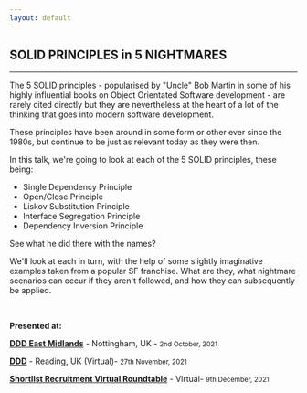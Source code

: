 ```yaml
---
layout: default
---
```


<div class="pagepanel down_arrow white">
  <div class="center">
    <h2>SOLID PRINCIPLES in 5 NIGHTMARES</h2>
    <hr/>
<p>The 5 SOLID principles - popularised by "Uncle" Bob Martin in some of his highly influential books on Object Orientated Software development - are rarely cited directly but they are nevertheless at the heart of a lot of the thinking that goes into modern software development.</p>

<p>These principles have been around in some form or other ever since the 1980s, but continue to be just as relevant today as they were then.</p>

<p>In this talk, we're going to look at each of the 5 SOLID principles, these being:</p>

<ul>
<li>Single Dependency Principle</li>
<li>Open/Close Principle</li>
<li>Liskov Substitution Principle</li>
<li>Interface Segregation Principle</li>
<li>Dependency Inversion Principle</li>
</ul>

<p>See what he did there with the names?</p>

<p>We'll look at each in turn, with the help of some slightly imaginative examples taken from a popular SF franchise. What are they, what nightmare scenarios can occur if they aren't followed, and how they can subsequently be applied.</p>

<br/>

<p>
	<strong>Presented at:</strong>
</p>


<p><strong><a href="https://www.youtube.com/watch?v=mGHB6X5FOBo">DDD East Midlands</a></strong> - Nottingham, UK - <small>2nd October, 2021</small></p>
<p><strong><a href="https://www.developerdeveloperdeveloper.com/schedule">DDD</a></strong> - Reading, UK (Virtual)- <small>27th November, 2021</small></p>
<p><strong><a href="">Shortlist Recruitment Virtual Roundtable</a></strong> - Virtual- <small>9th December, 2021</small></p>